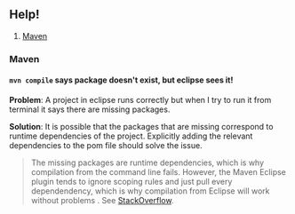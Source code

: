 ## Help!
1. [Maven](#maven)

### Maven

#### `mvn compile` says package doesn't exist, but eclipse sees it!


**Problem**: A project in eclipse runs correctly but when I try to run it from terminal it says there are missing packages.

**Solution**: It is possible that the packages that are missing correspond to runtime dependencies of the project. Explicitly
adding the relevant dependencies to the pom file should solve the issue.

>The missing packages are runtime dependencies, which is why compilation from the command line fails. However, the Maven Eclipse plugin tends to ignore scoping rules and just pull every dependendency, which is why compilation from Eclipse will work without problems
. See [StackOverflow](http://stackoverflow.com/questions/17250741/maven-compile-package-does-not-exist#comment25015851_17251659).
